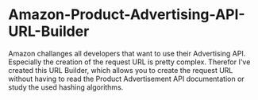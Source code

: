 # Amazon-Product-Advertising-API-URL-Builder
Amazon challanges all developers that want to use their Advertising API. Especially the creation of the request URL is pretty complex. Therefor I've created this URL Builder, which allows you to create the request URL without having to read the Product Advertisement API documentation or study the used hashing algorithms.

